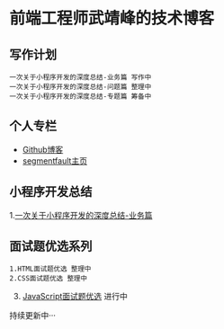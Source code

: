 # 前端工程师武靖峰的技术博客

## 写作计划

    一次关于小程序开发的深度总结-业务篇 写作中
    一次关于小程序开发的深度总结-问题篇 整理中
    一次关于小程序开发的深度总结-专题篇 筹备中

## 个人专栏

* [Github博客](https://github.com/iwujingfeng/BLOG)
* [segmentfault主页](https://segmentfault.com/u/iwujingfeng)

## 小程序开发总结

1.[一次关于小程序开发的深度总结-业务篇](https://github.com/iwujingfeng/BLOG/issues/1)

## 面试题优选系列

    1.HTML面试题优选 整理中
    2.CSS面试题优选 整理中
  
  3. [JavaScript面试题优选](https://github.com/iwujingfeng/BLOG/issues/2) 进行中


持续更新中···
